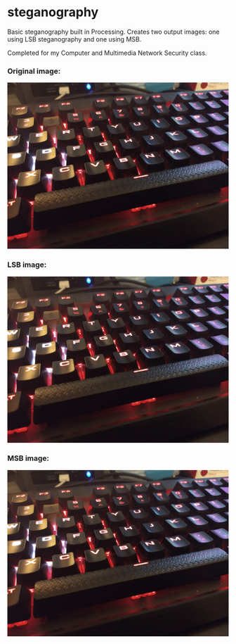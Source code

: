 # steganography

Basic steganography built in Processing. Creates two output images: one using LSB steganography and one using MSB.

Completed for my Computer and Multimedia Network Security class.

### Original image:
![original image](original.jpg)

### LSB image:
![lsb](lsb.jpg)

### MSB image:
![msb](msb.jpg)
